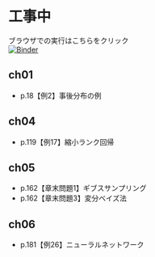 # 工事中

ブラウザでの実行はこちらをクリック  
[![Binder](https://mybinder.org/badge_logo.svg)](https://mybinder.org/v2/gh/fujihiraryo/watanabe-bayes/master
)

## ch01
- p.18【例2】事後分布の例

## ch04
- p.119【例17】縮小ランク回帰

## ch05
- p.162【章末問題1】ギブスサンプリング
- p.162【章末問題3】変分ベイズ法

## ch06
- p.181【例26】ニューラルネットワーク
